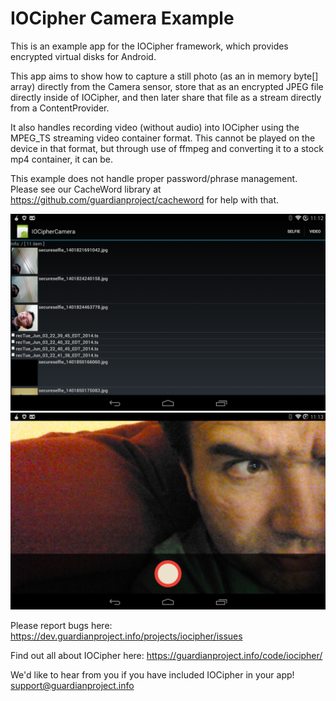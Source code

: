 
IOCipher Camera Example
================

This is an example app for the IOCipher framework, which provides encrypted virtual disks for Android. 

This app aims to show how to capture a still photo (as an in memory byte[] array) directly from the Camera sensor, store that as an encrypted JPEG file directly inside of IOCipher, and then later share that file as a stream directly from a ContentProvider.

It also handles recording video (without audio) into IOCipher using the MPEG_TS streaming video container format. This cannot be played on the device in that format, but through use of ffmpeg and converting it to a stock mp4 container, it can be.

This example does not handle proper password/phrase management. Please see our CacheWord library at https://github.com/guardianproject/cacheword for help with that.

![Screenshot 1](screenshot1.png)
![Screenshot 2](screenshot2.png)

Please report bugs here:
https://dev.guardianproject.info/projects/iocipher/issues

Find out all about IOCipher here:
https://guardianproject.info/code/iocipher/

We'd like to hear from you if you have included IOCipher in your app!
support@guardianproject.info
